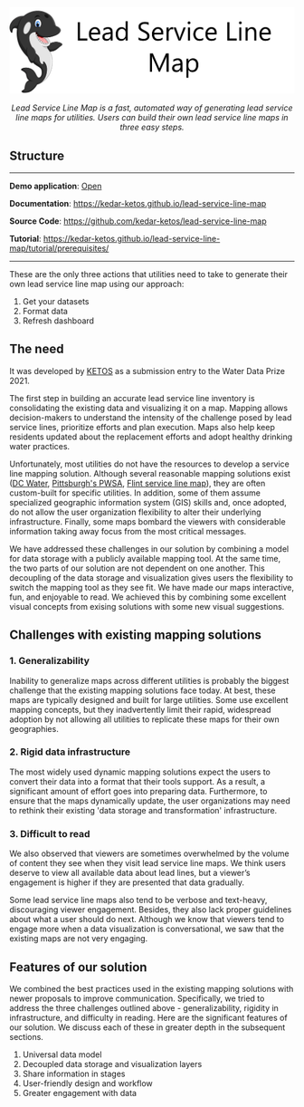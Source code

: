 ![Image title](https://raw.githubusercontent.com/kedar-ketos/lead-service-line-map/main/docs/images/logo.png)

<p align="center">
    <em>Lead Service Line Map is a fast, automated way of generating lead service line maps for utilities. Users can build their own lead service line maps in three easy steps.</em>
</p>

## Structure
---

**Demo application**: <a href="https://app.powerbi.com/view?r=eyJrIjoiN2VkNzY0MTktMDU4Zi00MzkzLTk2Y2YtOTJmY2E3N2MyYTk1IiwidCI6IjNhMzM0YmY0LThlNjEtNDNhOS04ZmY1LWFiYTQ0YzcxY2VhOCIsImMiOjZ9&pageName=ReportSection56a47a80c507793ad45d" target="_blank">Open</a>

**Documentation**: <a href="https://kedar-ketos.github.io/lead-service-line-map" target="_blank">https://kedar-ketos.github.io/lead-service-line-map</a>

**Source Code**: <a href="https://github.com/kedar-ketos/lead-service-line-map" target="_blank">https://github.com/kedar-ketos/lead-service-line-map</a>

**Tutorial**: <a href="https://kedar-ketos.github.io/lead-service-line-map/tutorial/prerequisites/" target="_blank">https://kedar-ketos.github.io/lead-service-line-map/tutorial/prerequisites/</a>

---

These are the only three actions that utilities need to take to generate their own lead service line map using our approach:

1. Get your datasets
2. Format data
3. Refresh dashboard


## The need

It was developed by [KETOS](https://ketos.co) as a submission entry to the Water Data Prize 2021.

The first step in building an accurate lead service line inventory is consolidating the existing data and visualizing it on a map. Mapping allows decision-makers to understand the intensity of the challenge posed by lead service lines, prioritize efforts and plan execution. Maps also help keep residents updated about the replacement efforts and adopt healthy drinking water practices.

Unfortunately, most utilities do not have the resources to develop a service line mapping solution. Although several reasonable mapping solutions exist ([DC Water](https://geo.dcwater.com/Lead/), [Pittsburgh's PWSA](https://lead.pgh2o.com/your-water-service-line/planned-water-service-line-replacement-map/), [Flint service line map](https://flintpipemap.org/)), they are often custom-built for specific utilities. In addition, some of them assume specialized geographic information system (GIS) skills and, once adopted, do not allow the user organization flexibility to alter their underlying infrastructure. Finally, some maps bombard the viewers with considerable information taking away focus from the most critical messages.

We have addressed these challenges in our solution by combining a model for data storage with a publicly available mapping tool. At the same time, the two parts of our solution are not dependent on one another. This decoupling of the data storage and visualization gives users the flexibility to switch the mapping tool as they see fit. We have made our maps interactive, fun, and enjoyable to read. We achieved this by combining some excellent visual concepts from exising solutions with some new visual suggestions.


## Challenges with existing mapping solutions

### 1. Generalizability
   
Inability to generalize maps across different utilities is probably the biggest challenge that the existing mapping solutions face today. At best, these maps are typically designed and built for large utilities. Some use excellent mapping concepts, but they inadvertently limit their rapid, widespread adoption by not allowing all utilities to replicate these maps for their own geographies.

### 2. Rigid data infrastructure
   
The most widely used dynamic mapping solutions expect the users to convert their data into a format that their tools support. As a result, a significant amount of effort goes into preparing data. Furthermore, to ensure that the maps dynamically update, the user organizations may need to rethink their existing 'data storage and transformation' infrastructure.

### 3. Difficult to read
   
We also observed that viewers are sometimes overwhelmed by the volume of content they see when they visit lead service line maps. We think users deserve to view all available data about lead lines, but a viewer’s engagement is higher if they are presented that data gradually.

Some lead service line maps also tend to be verbose and text-heavy, discouraging viewer engagement. Besides, they also lack proper guidelines about what a user should do next. Although we know that viewers tend to engage more when a data visualization is conversational, we saw that the existing maps are not very engaging.


## Features of our solution

We combined the best practices used in the existing mapping solutions with newer proposals to improve communication. Specifically, we tried to address the three challenges outlined above - generalizability, rigidity in infrastructure, and difficulty in reading. Here are the significant features of our solution. We discuss each of these in greater depth in the subsequent sections.

1. Universal data model
2. Decoupled data storage and visualization layers
3. Share information in stages
4. User-friendly design and workflow
5. Greater engagement with data